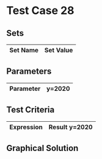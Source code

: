 # Test Case 28

## Sets
|Set Name|Set Value|
|:----- | ---: |

## Parameters
|Parameter|y=2020|
|:----- | ---: |

## Test Criteria
|Expression|Result y=2020|
|:----- | ---: |

## Graphical Solution
